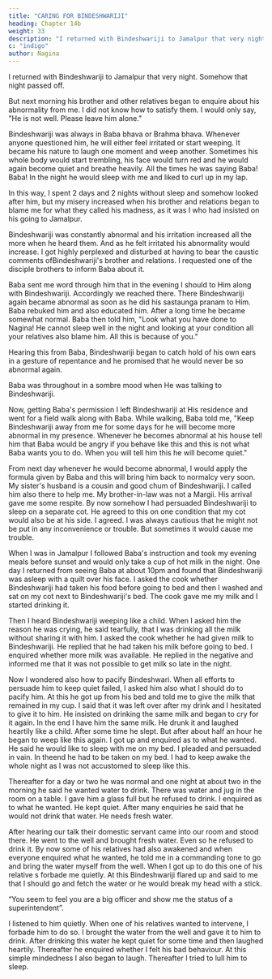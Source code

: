 ```yaml
---
title: "CARING FOR BINDESHWARIJI"
heading: Chapter 14b
weight: 33
description: "I returned with Bindeshwariji to Jamalpur that very night. Somehow that night passed off."
c: "indigo"
author: Nagina
---
```




I returned with Bindeshwariji to Jamalpur that very night. Somehow that night passed off. 

But next morning his brother and other relatives began to enquire about his abnormality from me. I did not know how to satisfy them. I would only say, "He is not well. Please leave him alone."

Bindeshwariji was always in Baba bhava or Brahma bhava. Whenever anyone questioned him, he will either feel irritated or start weeping. It became his nature to
laugh one moment and weep another. Sometimes his whole body would start trembling, his face would turn red and he would again become quiet and breathe heavily. All the times he was saying Baba! Baba! In the night he would sleep with me and liked to curl up in my lap. 

In this way, I spent 2 days and 2 nights without sleep and somehow looked after him, but my misery increased when his brother and
relations began to blame me for what they called his madness, as it was I who had
insisted on his going to Jamalpur.

Bindeshwariji was constantly abnormal and his irritation increased all the more
when he heard them. And as he felt irritated his abnormality would increase. I got
highly perplexed and disturbed at having to bear the caustic comments ofBindeshwariji's brother and relations. I requested one of the disciple brothers to inform
Baba about it.

Baba sent me word through him that in the evening I should to Him along with
Bindeshwariji. Accordingly we reached there. There Bindeshwariji again became
abnormal as soon as he did his sastaunga pranam to Him. Baba rebuked him and also
educated him. After a long time he became somewhat normal.
Baba then told him, "Look what you have done to Nagina! He cannot sleep well
in the night and looking at your condition all your relatives also blame him. All this is
because of you."

Hearing this from Baba, Bindeshwariji began to catch hold of his own ears in a
gesture of repentance and he promised that he would never be so abnormal again.

Baba was throughout in a sombre mood when He was talking to Bindeshwariji.

Now, getting Baba's permission I left Bindeshwariji at His residence and went
for a field walk along with Baba. While walking, Baba told me, "Keep Bindeshwariji
away from me for some days for he will become more abnormal in my presence.
Whenever he becomes abnormal at his house tell him that Baba would be angry if you
behave like this and this is not what Baba wants you to do. When you will tell him this
he will become quiet."

From next day whenever he would become abnormal, I would apply the formula
given by Baba and this will bring him back to normalcy very soon.
My sister's husband is a cousin and good chum of Bindeshwariji. I called him
also there to help me. My brother-in-law was not a Margii. His arrival gave me some
respite. By now somehow I had persuaded Bindeshwariji to sleep on a separate cot.
He agreed to this on one condition that my cot would also be at his side. I agreed. I
was always cautious that he might not be put in any inconvenience or trouble. But
sometimes it would cause me trouble.

When I was in Jamalpur I followed Baba's instruction and took my evening
meals before sunset and would only take a cup of hot milk in the night. One day I
returned from seeing Baba at about 10pm and found that Bindeshwariji was asleep
with a quilt over his face. I asked the cook whether Bindeshwariji had taken his food
before going to bed and then I washed and sat on my cot next to Bindeshwariji's bed.
The cook gave me my milk and I started drinking it.

Then I heard Bindeshwariji weeping like a child. When I asked him the reason
he was crying, he said tearfully, that I was drinking all the milk without sharing it with
him. I asked the cook whether he had given milk to Bindeshwariji. He replied that he
had taken his milk before going to bed. I enquired whether more milk was available. He
replied in the negative and informed me that it was not possible to get milk so late in
the night.

Now I wondered also how to pacify Bindeshwari. When all efforts to persuade
him to keep quiet failed, I asked him also what I should do to pacify him. At this he got
up from his bed and told me to give the milk that remained in my cup. I said that it was
left over after my drink and I hesitated to give it to him. He insisted on drinking the
same milk and began to cry for it again. In the end I have him the same milk. He drunk
it and laughed heartily like a child. After some time he slept. But after about half an
hour he began to weep like this again. I got up and enquired as to what he wanted. He
said he would like to sleep with me on my bed. I pleaded and persuaded in vain. In theend he had to be taken on my bed. I had to keep awake the whole night as I was not
accustomed to sleep like this.

Thereafter for a day or two he was normal and one night at about two in the
morning he said he wanted water to drink. There was water and jug in the room on a
table. I gave him a glass full but he refused to drink. I enquired as to what he wanted.
He kept quiet. After many enquiries he said that he would not drink that water. He
needs fresh water.

After hearing our talk their domestic servant came into our room and stood
there. He went to the well and brought fresh water. Even so he refused to drink it. By
now some of his relatives had also awakened and when everyone enquired what he
wanted, he told me in a commanding tone to go and bring the water myself from the
well. When I got up to do this one of his relative s forbade me quietly.
At this Bindeshwariji flared up and said to me that I should go and fetch the
water or he would break my head with a stick.

“You seem to feel you are a big officer and show me the status of a
superintendent”.

I listened to him quietly. When one of his relatives wanted to intervene, I
forbade him to do so. I brought the water from the well and gave it to him to drink. After
drinking this water he kept quiet for some time and then laughed heartily. Thereafter he
enquired whether I felt his bad behaviour. At this simple mindedness I also began to
laugh. Thereafter I tried to lull him to sleep.
